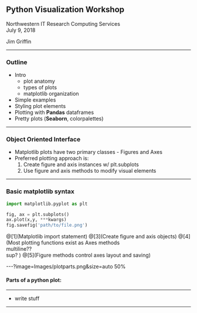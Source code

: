 ## Python Visualization Workshop


Northwestern IT Research Computing Services  
July 9, 2018  

Jim Griffin

---
### Outline

* Intro  
  * plot anatomy
  * types of plots
  * matplotlib organization  
* Simple examples  
* Styling plot elements  
* Plotting with **Pandas** dataframes  
* Pretty plots (**Seaborn**, colorpalettes)  

---
### Object Oriented Interface

* Matplotlib plots have two primary classes - Figures and Axes
* Preferred plotting approach is:
  1. Create figure and axis instances w/ plt.subplots
  2. Use figure and axis methods to modify visual elements

---

### Basic matplotlib syntax
```python
import matplotlib.pyplot as plt

fig, ax = plt.subplots()
ax.plot(x,y, ***kwargs)
fig.savefig('path/to/file.png')
```
@[1](Matplotlib import statement)
@[3](Create figure and axis objects)
@[4](Most plotting functions exist as Axes methods  
multiline??  
sup?
  )
@[5](Figure methods control axes layout and saving)


---?image=Images/plotparts.png&size=auto 50%
#### Parts of a python plot:

---
* write stuff

---


```

```
